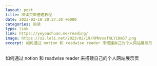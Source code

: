 ```yaml
---
layout: post
title: 阅读页面搭建教程
date: 2023-02-18 20:27:30 +0000
categories: 阅读
type: link
link: https://yeyouchuan.me/reading/
image: https://s2.loli.net/2023/02/19/RPNvxofhLYi8m57.png
excerpt: 如何通过 notion 和 readwise reader 来搭建自己的个人网站展示页
---
```


如何通过 notion 和 readwise reader 来搭建自己的个人网站展示页

